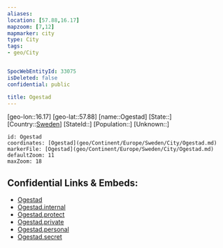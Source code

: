 ```yaml
---
aliases: 
location: [57.88,16.17]
mapzoom: [7,12] 
mapmarker: city 
type: City
tags:
- geo/City


SpocWebEntityId: 33075
isDeleted: false
confidential: public

title: Ogestad
---
```

[geo-lon::16.17]
[geo-lat::57.88]
[name::Ogestad]
[State::]
[Country::[Sweden](geo/Continent/Europe/Sweden.md)]
[StateId::]
[Population::]
[Unknown::]


```leaflet
id: Ogestad
coordinates: [Ogestad](geo/Continent/Europe/Sweden/City/Ogestad.md)
markerFile: [Ogestad](geo/Continent/Europe/Sweden/City/Ogestad.md)
defaultZoom: 11 
maxZoom: 18
```


## Confidential Links & Embeds: 
- [Ogestad](../../../../../../_public/geo/Continent/Europe/Sweden/City/Ogestad.md) 
- [Ogestad.internal](../../../../../../_internal/geo/Continent/Europe/Sweden/City/Ogestad.internal.md) 
- [Ogestad.protect](../../../../../../_protect/geo/Continent/Europe/Sweden/City/Ogestad.protect.md) 
- [Ogestad.private](../../../../../../_private/geo/Continent/Europe/Sweden/City/Ogestad.private.md) 
- [Ogestad.personal](../../../../../../_personal/geo/Continent/Europe/Sweden/City/Ogestad.personal.md) 
- [Ogestad.secret](../../../../../../_secret/geo/Continent/Europe/Sweden/City/Ogestad.secret.md) 
